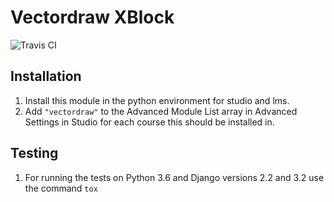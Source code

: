 # Vectordraw XBlock

![Travis CI](https://travis-ci.org/open-craft/xblock-vectordraw.svg?branch=master)

## Installation

1. Install this module in the python environment for studio and lms.
2. Add `"vectordraw"` to the Advanced Module List array in Advanced
   Settings in Studio for each course this should be installed in.

## Testing

1. For running the tests on Python 3.6 and Django versions 2.2 and 3.2 use the command `tox`